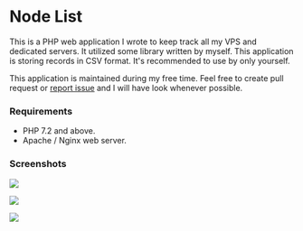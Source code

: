 # Node List

This is a PHP web application I wrote to keep track all my VPS and dedicated servers.  It utilized some library written by myself. This application is storing records in CSV format. It's recommended to use by only yourself.



This application is maintained during my free time. Feel free to create pull request or [report issue](https://github.com/seikan/NodeList/issues) and I will have look whenever possible.



### Requirements

- PHP 7.2 and above.
- Apache / Nginx web server.



### Screenshots

![](https://user-images.githubusercontent.com/73107/108585062-1bd74400-7381-11eb-9e89-711c7619ea1a.png)



![](https://user-images.githubusercontent.com/73107/108585067-209bf800-7381-11eb-80db-b12a49cc8b87.png)



![](https://user-images.githubusercontent.com/73107/108585069-21cd2500-7381-11eb-9874-1b92b9e046b4.png)